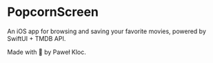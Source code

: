 # PopcornScreen

An iOS app for browsing and saving your favorite movies, powered by SwiftUI + TMDB API.

Made with 🍿 by Paweł Kloc.
